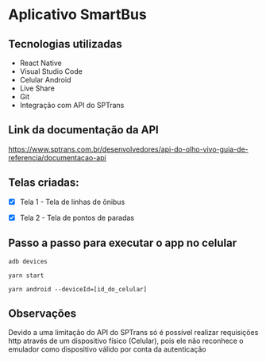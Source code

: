 # Aplicativo SmartBus

## Tecnologias utilizadas

- React Native
- Visual Studio Code
- Celular Android
- Live Share
- Git
- Integração com API do SPTrans

## Link da documentação da API
https://www.sptrans.com.br/desenvolvedores/api-do-olho-vivo-guia-de-referencia/documentacao-api 

## Telas criadas:

- [x] Tela 1 - Tela de linhas de ônibus

- [x] Tela 2 - Tela de pontos de paradas

## Passo a passo para executar o app no celular

`adb devices`

`yarn start`

`yarn android --deviceId=[id_do_celular]`

## Observações

Devido a uma limitação do API do SPTrans só é possível realizar requisições http através de um dispositivo físico (Celular), pois ele não reconhece o emulador como dispositivo válido por conta da autenticação

